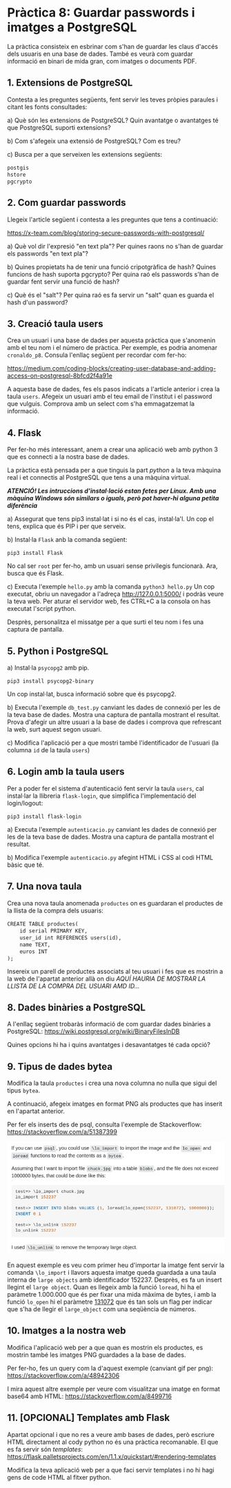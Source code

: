 # Pràctica 8: Guardar passwords i imatges a PostgreSQL

La pràctica consisteix en esbrinar com s'han de guardar les claus d'accés dels usuaris en una base de dades. També es veurà com guardar informació en binari de mida gran, com imatges o documents PDF.

## 1. Extensions de PostgreSQL

Contesta a les preguntes següents, fent servir les teves pròpies paraules i citant les fonts consultades:

  a) Què són les extensions de PostgreSQL? Quin avantatge o avantatges té que PostgreSQL suporti extensions?

  b) Com s'afegeix una extensió de PostgreSQL? Com es treu?
  
  c) Busca per a que serveixen les extensions següents:

    postgis
    hstore
    pgcrypto

## 2. Com guardar passwords

Llegeix l'article següent i contesta a les preguntes que tens a continuació:

https://x-team.com/blog/storing-secure-passwords-with-postgresql/

a) Què vol dir l'expresió "en text pla"? Per quines raons no s'han de guardar els passwords "en text pla"?

b) Quines propietats ha de tenir una funció cripotgràfica de hash? Quines funcions de hash suporta pgcrypto? Per quina raó els passwords s'han de guardar fent servir una funció de hash?

c) Què és el "salt"? Per quina raó es fa servir un "salt" quan es guarda el hash d'un password?

## 3. Creació taula users

Crea un usuari i una base de dades per aquesta pràctica que s'anomenin amb el teu nom i el número de pràctica. Per exemple, es podria anomenar `cronaldo_p8`. Consula l'enllaç següent per recordar com fer-ho:

https://medium.com/coding-blocks/creating-user-database-and-adding-access-on-postgresql-8bfcd2f4a91e

A aquesta base de dades, fes els pasos indicats a l'article anterior i crea la taula `users`. Afegeix un usuari amb el teu email de l'institut i el password que vulguis. Comprova amb un select com s'ha emmagatzemat la informació.

## 4. Flask

Per fer-ho més interessant, anem a crear una aplicació web amb python 3 que es connecti a la nostra base de dades.

La pràctica està pensada per a que tinguis la part *python* a la teva màquina real i et connectis al PostgreSQL que tens a una màquina virtual.

***ATENCIÓ! Les intruccions d'instal·lació estan fetes per Linux. Amb una màquina Windows són similars o iguals, però pot haver-hi alguna petita diferència***

a) Assegurat que tens pip3 instal·lat i si no és el cas, instal·la'l. Un cop el tens, explica que és PIP i per que serveix.

b) Instal·la `Flask` anb la comanda següent:

    pip3 install Flask

No cal ser `root` per fer-ho, amb un usuari sense privilegis funcionarà. Ara, busca que és Flask.

c) Executa l'exemple `hello.py` amb la comanda `python3 hello.py` Un cop executat, obriu un navegador a l'adreça http://127.0.0.1:5000/ i podràs veure la teva web. Per aturar el servidor web, fes CTRL+C a la consola on has executat l'script python.

Desprès, personalitza el missatge per a que surti el teu nom i fes una captura de pantalla.

## 5. Python i PostgreSQL

a) Instal·la `psycopg2` amb pip.

    pip3 install psycopg2-binary

Un cop instal·lat, busca informació sobre que és psycopg2.

b) Executa l'exemple `db_test.py` canviant les dades de connexió per les de la teva base de dades. Mostra una captura de pantalla mostrant el resultat. Prova d'afegir un altre usuari a la base de dades i comprova que refrescant la web, surt aquest segon usuari.

c) Modifica l'aplicació per a que mostri també l'identificador de l'usuari (la columna `id` de la taula `users`)

## 6. Login amb la taula users

Per a poder fer el sistema d'autenticació fent servir la taula `users`, cal instal·lar la llibreria `flask-login`, que simplifica l'implementació del login/logout:

    pip3 install flask-login

a) Executa l'exemple `autenticacio.py` canviant les dades de connexió per les de la teva base de dades. Mostra una captura de pantalla mostrant el resultat.

b) Modifica l'exemple `autenticacio.py` afegint HTML i CSS al codi HTML bàsic que té.

## 7. Una nova taula

Crea una nova taula anomenada `productes` on es guardaran el productes de la llista de la compra dels usuaris:

    CREATE TABLE productes(
        id serial PRIMARY KEY,
        user_id int REFERENCES users(id),
        name TEXT,
        euros INT
    );

Insereix un parell de productes associats al teu usuari i fes que es mostrin a la web de l'apartat anterior allà on diu *AQUÍ HAURIA DE MOSTRAR LA LLISTA DE LA COMPRA DEL USUARI AMD ID...*

## 8. Dades binàries a PostgreSQL

A l'enllaç següent trobaràs informació de com guardar dades binàries a PostgreSQL: https://wiki.postgresql.org/wiki/BinaryFilesInDB

Quines opcions hi ha i quins avantatges i desavantatges té cada opció?

## 9. Tipus de dades bytea

Modifica la taula `productes` i crea una nova columna no nulla que sigui del tipus `bytea`.

A continuació, afegeix imatges en format PNG als productes que has inserit en l'apartat anterior.

Per fer els inserts des de psql, consulta l'exemple de Stackoverflow: https://stackoverflow.com/a/51387399

![insert_bytea.png](insert_bytea.png)

En aquest exemple es veu com primer heu d'importar la imatge fent servir la comanda `\lo_import` i llavors aquesta imatge queda guardada a una taula interna de `large objects` amb identificador 152237. Desprès, es fa un insert llegint el `large object`. Quan es llegeix amb la funció `loread`, hi ha el paràmetre 1.000.000 que és per fixar una mida màxima de bytes, i amb la funció `lo_open` hi el paràmetre [131072](https://dba.stackexchange.com/a/189718) que és tan sols un flag per indicar que s'ha de llegir el `large_object` com una seqüència de números.

## 10. Imatges a la nostra web

Modifica l'aplicació web per a que quan es mostrin els productes, es mostrin també les imatges PNG guardades a la base de dades.

Per fer-ho, fes un query com la d'aquest exemple (canviant gif per png): https://stackoverflow.com/a/48942306

I mira aquest altre exemple per veure com visualitzar una imatge en format base64 amb HTML: https://stackoverflow.com/a/8499716

## 11. [OPCIONAL] Templates amb Flask

Apartat opcional i que no res a veure amb bases de dades, però escriure HTML directament al cody python no és una pràctica recomanable. El que es fa servir són *templates*: https://flask.palletsprojects.com/en/1.1.x/quickstart/#rendering-templates

Modifica la teva aplicació web per a que faci servir templates i no hi hagi gens de code HTML al fitxer python.
